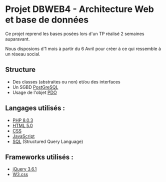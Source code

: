 # Projet DBWEB4 - Architecture Web et base de données
Ce projet reprend les bases posées lors d'un TP réalisé 2 semaines auparavant.

Nous disposions d'1 mois à partir du 6 Avril pour créer à ce qui ressemble à un réseau social.

## Structure
- Des classes (abstraites ou non) et/ou des interfaces
- Un SGBD [PostGreSQL]
- Usage de l'objet [PDO]

## Langages utilisés :
- [PHP 8.0.3] 
- [HTML 5.0]
- [CSS]
- [JavaScript]
- [SQL] (Structured Query Language)

## Frameworks utilisés :
- [jQuery 3.6.1]
- [W3.css]

[PostGreSQL]:<https://www.postgresql.org/>
[PDO]: <https://www.php.net/manual/fr/book.pdo.php>
[PHP 8.0.3]: <https://php.net/>
[HTML 5.0]: <https://en.wikipedia.org/wiki/HTML5>
[CSS]: <https://en.wikipedia.org/wiki/CSS>
[JavaScript]: <https://developer.mozilla.org/fr/docs/Web/JavaScript>
[SQL]: <https://sql.sh/>
[jQuery 3.6.1]:<https://api.jquery.com/>
[W3.css]: <https://www.w3schools.com/w3css/defaulT.asp>
